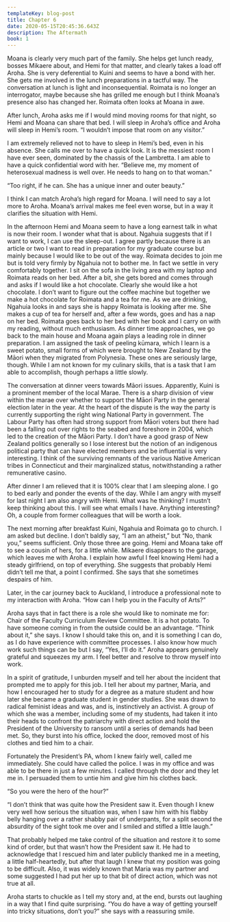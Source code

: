 ```yaml
---
templateKey: blog-post
title: Chapter 6
date: 2020-05-15T20:45:36.643Z
description: The Aftermath
book: 1
---
```

Moana is clearly very much part of the family. She helps get lunch ready, bosses Mikaere about, and Hemi for that matter, and clearly takes a load off Aroha. She is very deferential to Kuini and seems to have a bond with her. She gets me involved in the lunch preparations in a tactful way. The conversation at lunch is light and inconsequential. Roimata is no longer an interrogator, maybe because she has grilled me enough but I think Moana’s presence also has changed her. Roimata often looks at Moana in awe.

After lunch, Aroha asks me if I would mind moving rooms for that night, so Hemi and Moana can share that bed. I will sleep in Aroha’s office and Aroha will sleep in Hemi’s room. “I wouldn’t impose that room on any visitor.”

I am extremely relieved not to have to sleep in Hemi’s bed, even in his absence. She calls me over to have a quick look. It is the messiest room I have ever seen, dominated by the chassis of the Lambretta. I am able to have a quick confidential word with her. “Believe me, my moment of heterosexual madness is well over. He needs to hang on to that woman.”

“Too right, if he can. She has a unique inner and outer beauty.”

I think I can match Aroha’s high regard for Moana. I will need to say a lot more to Aroha. Moana’s arrival makes me feel even worse, but in a way it clarifies the situation with Hemi.

In the afternoon Hemi and Moana seem to have a long earnest talk in what is now their room. I wonder what that is about. Ngahuia suggests that if I want to work, I can use the sleep-out. I agree partly because there is an article or two I want to read in preparation for my graduate course but mainly because I would like to be out of the way. Roimata decides to join me but is told very firmly by Ngahuia not to bother me. In fact we settle in very comfortably together. I sit on the sofa in the living area with my laptop and Roimata reads on her bed. After a bit, she gets bored and comes through and asks if I would like a hot chocolate. Clearly she would like a hot chocolate. I don’t want to figure out the coffee machine but together we make a hot chocolate for Roimata and a tea for me. As we are drinking, Ngahuia looks in and says she is happy Roimata is looking after me. She makes a cup of tea for herself and, after a few words, goes and has a nap on her bed. Roimata goes back to her bed with her book and I carry on with my reading, without much enthusiasm. As dinner time approaches, we go back to the main house and Moana again plays a leading role in dinner preparation. I am assigned the task of peeling kūmara, which I learn is a sweet potato, small forms of which were brought to New Zealand by the Māori when they migrated from Polynesia. These ones are seriously large, though. While I am not known for my culinary skills, that is a task that I am able to accomplish, though perhaps a little slowly.

The conversation at dinner veers towards Māori issues. Apparently, Kuini is a prominent member of the local Marae. There is a sharp division of view within the marae over whether to support the Māori Party in the general election later in the year. At the heart of the dispute is the way the party is currently supporting the right wing National Party in government. The Labour Party has often had strong support from Māori voters but there had been a falling out over rights to the seabed and foreshore in 2004, which led to the creation of the Māori Party. I don’t have a good grasp of New Zealand politics generally so I lose interest but the notion of an indigenous political party that can have elected members and be influential is very interesting. I think of the surviving remnants of the various Native American tribes in Connecticut and their marginalized status, notwithstanding a rather remunerative casino.

After dinner I am relieved that it is 100% clear that I am sleeping alone. I go to bed early and ponder the events of the day. While I am angry with myself for last night I am also angry with Hemi. What was he thinking? I mustn’t keep thinking about this. I will see what emails I have. Anything interesting? Oh, a couple from former colleagues that will be worth a look.

The next morning after breakfast Kuini, Ngahuia and Roimata go to church. I am asked but decline. I don’t baldly say, “I am an atheist,” but “No, thank you,” seems sufficient. Only those three are going. Hemi and Moana take off to see a cousin of hers, for a little while. Mikaere disappears to the garage, which leaves me with Aroha. I explain how awful I feel knowing Hemi had a steady girlfriend, on top of everything. She suggests that probably Hemi didn’t tell me that, a point I confirmed. She says that she sometimes despairs of him.

Later, in the car journey back to Auckland, I introduce a professional note to my interaction with Aroha. “How can I help you in the Faculty of Arts?”

Aroha says that in fact there is a role she would like to nominate me for: Chair of the Faculty Curriculum Review Committee. It is a hot potato. To have someone coming in from the outside could be an advantage. “Think about it,” she says. I know I should take this on, and it is something I can do, as I do have experience with committee processes. I also know how much work such things can be but I say, “Yes, I’ll do it.” Aroha appears genuinely grateful and squeezes my arm. I feel better and resolve to throw myself into work.

In a spirit of gratitude, I unburden myself and tell her about the incident that prompted me to apply for this job. I tell her about my partner, Maria, and how I encouraged her to study for a degree as a mature student and how later she became a graduate student in gender studies. She was drawn to radical feminist ideas and was, and is, instinctively an activist. A group of which she was a member, including some of my students, had taken it into their heads to confront the patriarchy with direct action and hold the President of the University to ransom until a series of demands had been met. So, they burst into his office, locked the door, removed most of his clothes and tied him to a chair.

Fortunately the President’s PA, whom I knew fairly well, called me immediately. She could have called the police. I was in my office and was able to be there in just a few minutes. I called through the door and they let me in. I persuaded them to untie him and give him his clothes back.

“So you were the hero of the hour?”

“I don’t think that was quite how the President saw it. Even though I knew very well how serious the situation was, when I saw him with his flabby belly hanging over a rather shabby pair of underpants, for a split second the absurdity of the sight took me over and I smiled and stifled a little laugh.”

That probably helped me take control of the situation and restore it to some kind of order, but that wasn’t how the President saw it. He had to acknowledge that I rescued him and later publicly thanked me in a meeting, a little half-heartedly, but after that laugh I knew that my position was going to be difficult. Also, it was widely known that Maria was my partner and some suggested I had put her up to that bit of direct action, which was not true at all.

Aroha starts to chuckle as I tell my story and, at the end, bursts out laughing in a way that I find quite surprising. “You do have a way of getting yourself into tricky situations, don’t you?” she says with a reassuring smile.
